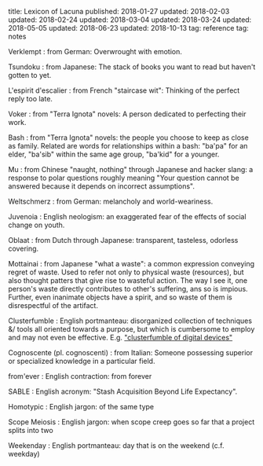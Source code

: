 title: Lexicon of Lacuna
published: 2018-01-27
updated: 2018-02-03
updated: 2018-02-24
updated: 2018-03-04
updated: 2018-03-24
updated: 2018-05-05
updated: 2018-06-23
updated: 2018-10-13
tag: reference
tag: notes

Verklempt
:   from German: Overwrought with emotion.

Tsundoku
:   from Japanese: The stack of books you want to read but haven't gotten to yet.

L'espirit d'escalier
:   from French "staircase wit": Thinking of the perfect reply too late.

Voker
:   from "Terra Ignota" novels: A person dedicated to perfecting their work.

Bash
:   from "Terra Ignota" novels: the people you choose to keep as close as family.
    Related are words for relationships within a bash: "ba'pa" for an elder, "ba'sib" within the same age group, "ba'kid" for a younger.

Mu
:   from Chinese "naught, nothing" through Japanese and hacker slang: a response to polar questions roughly meaning "Your question cannot be answered because it depends on incorrect assumptions".

Weltschmerz
:   from German: melancholy and world-weariness.

Juvenoia
:   English neologism: an exaggerated fear of the effects of social change on youth.

Oblaat
:   from Dutch through Japanese: transparent, tasteless, odorless covering.

Mottainai
:   from Japanese "what a waste": a common expression conveying regret of waste.
    Used to refer not only to physical waste (resources), but also thought patters that give rise to wasteful action.
    The way I see it, one person's waste directly contributes to other's suffering, ans so is impious.
    Further, even inanimate objects have a spirit, and so waste of them is disrespectful of the artifact.

Clusterfumble
:   English portmanteau: disorganized collection of techniques &/ tools all oriented towards a purpose, but which is cumbersome to employ and may not even be effective.
    E.g. ["clusterfumble of digital devices"](http://www.utilware.com/gsd3.html)

Cognoscente (pl. cognoscenti)
:   from Italian: Someone possessing superior or specialized knowledge in a particular field.

from'ever
:   English contraction: from forever

SABLE
:   English acronym: "Stash Acquisition Beyond Life Expectancy".

Homotypic
:   English jargon: of the same type

Scope Meiosis
:   English jargon: when scope creep goes so far that a project splits into two

Weekenday
:   English portmanteau: day that is on the weekend (c.f. weekday)